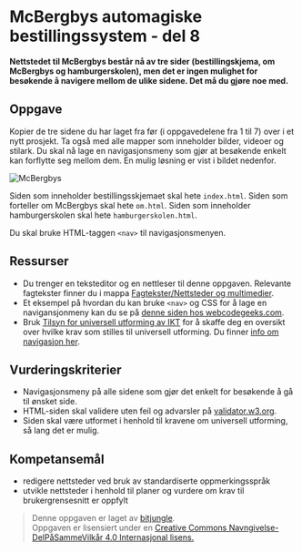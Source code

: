 McBergbys automagiske bestillingssystem - del 8
===============================================
**Nettstedet til McBergbys består nå av tre sider (bestillingskjema, om McBergbys og hamburgerskolen), men det er ingen mulighet for besøkende å navigere mellom de ulike sidene. Det må du gjøre noe med.**

Oppgave
-------
Kopier de tre sidene du har laget fra før (i oppgavedelene fra 1 til 7) over i et nytt prosjekt. Ta også med alle mapper som inneholder bilder, videoer og stilark. Du skal nå lage en navigasjonsmeny som gjør at besøkende enkelt kan forflytte seg mellom dem. En mulig løsning er vist i bildet nedenfor.

![McBergbys](https://github.com/bitjungle/IT1/blob/master/Bilder/mcbergbys-8.jpg)

Siden som inneholder bestillingsskjemaet skal hete `index.html`. Siden som forteller om McBergbys skal hete `om.html`. Siden som inneholder hamburgerskolen skal hete `hamburgerskolen.html`.

Du skal bruke HTML-taggen `<nav>` til navigasjonsmenyen.

Ressurser
---------
* Du trenger en teksteditor og en nettleser til denne oppgaven. Relevante fagtekster finner du i mappa [Fagtekster/Nettsteder og multimedier](https://github.com/bitjungle/IT1/tree/master/Fagtekster/Nettsteder%20og%20multimedier).
* Et eksempel på hvordan du kan bruke `<nav>` og CSS for å lage en navigansjonmeny kan du se på [denne siden hos webcodegeeks.com](http://www.webcodegeeks.com/html5/html5-navigation-bar-example/).
* Bruk [Tilsyn for universell utforming av IKT](http://uu.difi.no/) for å skaffe deg en oversikt over hvilke krav som stilles til universell utforming. Du finner [info om navigasjon her](http://uu.difi.no/artikkel/2015/07/navigasjonsmetoder).

Vurderingskriterier
-------------------
* Navigasjonsmeny på alle sidene som gjør det enkelt for besøkende å gå til ønsket side.
* HTML-siden skal validere uten feil og advarsler på [validator.w3.org](https://validator.w3.org/).
* Siden skal være utformet i henhold til kravene om universell utforming, så lang det er mulig.

Kompetansemål
-------------
* redigere nettsteder ved bruk av standardiserte oppmerkingsspråk
* utvikle nettsteder i henhold til planer og vurdere om krav til brukergrensesnitt er oppfylt

>Denne oppgaven er laget av [bitjungle](https://github.com/bitjungle).  
>Oppgaven er lisensiert under en
>[Creative Commons Navngivelse-DelPåSammeVilkår 4.0 Internasjonal lisens.
](http://creativecommons.org/licenses/by-sa/4.0/)
